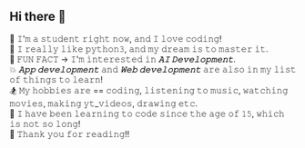 ## Hi there 👋


👾 𝙸'𝚖 𝚊 𝚜𝚝𝚞𝚍𝚎𝚗𝚝 𝚛𝚒𝚐𝚑𝚝 𝚗𝚘𝚠, 𝚊𝚗𝚍 𝙸 𝚕𝚘𝚟𝚎 𝚌𝚘𝚍𝚒𝚗𝚐!                                                                                                                                                                                                              
🐍 𝙸 𝚛𝚎𝚊𝚕𝚕𝚢 𝚕𝚒𝚔𝚎 𝚙𝚢𝚝𝚑𝚘𝚗𝟹, 𝚊𝚗𝚍 𝚖𝚢 𝚍𝚛𝚎𝚊𝚖 𝚒𝚜 𝚝𝚘 𝚖𝚊𝚜𝚝𝚎𝚛 𝚒𝚝.                                                                                                                               
🤖 𝙵𝚄𝙽 𝙵𝙰𝙲𝚃 -> 𝙸'𝚖 𝚒𝚗𝚝𝚎𝚛𝚎𝚜𝚝𝚎𝚍 𝚒𝚗 ***𝙰𝙸 𝙳𝚎𝚟𝚎𝚕𝚘𝚙𝚖𝚎𝚗𝚝***.                                                                                                                                            
💥 ***𝙰𝚙𝚙 𝚍𝚎𝚟𝚎𝚕𝚘𝚙𝚖𝚎𝚗𝚝*** 𝚊𝚗𝚍 ***𝚆𝚎𝚋 𝚍𝚎𝚟𝚎𝚕𝚘𝚙𝚖𝚎𝚗𝚝*** 𝚊𝚛𝚎 𝚊𝚕𝚜𝚘 𝚒𝚗 𝚖𝚢 𝚕𝚒𝚜𝚝 𝚘𝚏 𝚝𝚑𝚒𝚗𝚐𝚜 𝚝𝚘 𝚕𝚎𝚊𝚛𝚗!                                                                          
🏂 𝙼𝚢 𝚑𝚘𝚋𝚋𝚒𝚎𝚜 𝚊𝚛𝚎 == 𝚌𝚘𝚍𝚒𝚗𝚐, 𝚕𝚒𝚜𝚝𝚎𝚗𝚒𝚗𝚐 𝚝𝚘 𝚖𝚞𝚜𝚒𝚌, 𝚠𝚊𝚝𝚌𝚑𝚒𝚗𝚐 𝚖𝚘𝚟𝚒𝚎𝚜, 𝚖𝚊𝚔𝚒𝚗𝚐 𝚢𝚝_𝚟𝚒𝚍𝚎𝚘𝚜, 𝚍𝚛𝚊𝚠𝚒𝚗𝚐 𝚎𝚝𝚌.                                          
🎒 𝙸 𝚑𝚊𝚟𝚎 𝚋𝚎𝚎𝚗 𝚕𝚎𝚊𝚛𝚗𝚒𝚗𝚐 𝚝𝚘 𝚌𝚘𝚍𝚎 𝚜𝚒𝚗𝚌𝚎 𝚝𝚑𝚎 𝚊𝚐𝚎 𝚘𝚏 𝟷𝟻, 𝚠𝚑𝚒𝚌𝚑 𝚒𝚜 𝚗𝚘𝚝 𝚜𝚘 𝚕𝚘𝚗𝚐!                                                                                              
👻 𝚃𝚑𝚊𝚗𝚔 𝚢𝚘𝚞 𝚏𝚘𝚛 𝚛𝚎𝚊𝚍𝚒𝚗𝚐!!
